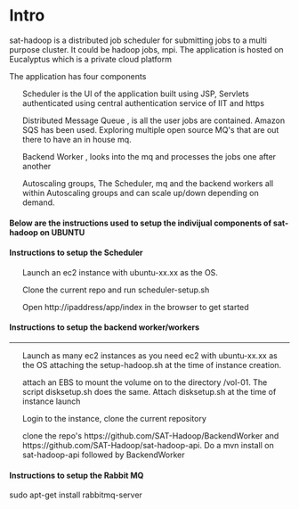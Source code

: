 <h1> Intro </h1>

<p> sat-hadoop is a distributed job scheduler for submitting jobs to a multi purpose cluster. It could be hadoop jobs, mpi. The application is hosted on Eucalyptus which is a private cloud platform </p> 
<p> The application has four components </p>

<ol> 
Scheduler is the UI of the application built using JSP, Servlets authenticated using central authentication service of IIT and https
</ol>

<ol>
Distributed Message Queue , is all the user jobs are contained. Amazon SQS has been used. Exploring multiple open source MQ's that are out there to have an in house mq.
</ol>

<ol>
Backend Worker , looks into the mq and processes the jobs one after another
</ol>

<ol>
Autoscaling groups, The Scheduler, mq and the backend workers all within Autoscaling groups and can scale up/down depending on demand.
</ol>

<h4> Below are the instructions used to setup the indivijual components of sat-hadoop on UBUNTU</h4>


<h4>Instructions to setup the Scheduler</h4>
<ol>
Launch an ec2 instance with ubuntu-xx.xx as the OS.
</ol>
<ol>
Clone the current repo and run scheduler-setup.sh
</ol>
<ol>
Open http://ipaddress/app/index in the browser to get started
</ol>



<h4> Instructions to setup the backend worker/workers </h4>
<hr>
<ol>
Launch as many ec2 instances as you need ec2 with ubuntu-xx.xx as the OS attaching the setup-hadoop.sh at the time of instance creation.
</ol>
<ol>
attach an EBS to mount the volume on to the directory /vol-01. The script disksetup.sh does the same. Attach disksetup.sh at the time of instance launch
</ol>
<ol>
Login to the instance, clone the current repository
</ol>
<ol>
clone the repo's https://github.com/SAT-Hadoop/BackendWorker and https://github.com/SAT-Hadoop/sat-hadoop-api. Do a mvn install on sat-hadoop-api followed by BackendWorker
</ol>

<h4> Instructions to setup the Rabbit MQ</h4>
<p> sudo apt-get install rabbitmq-server </p>

